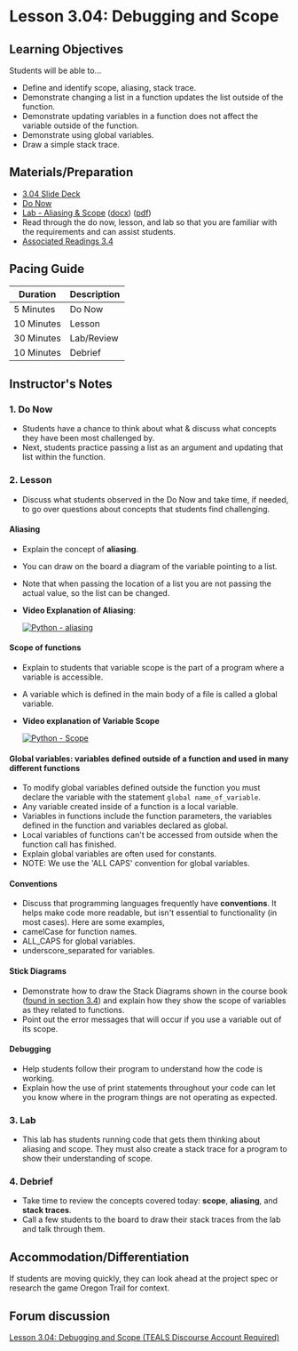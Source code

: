 # Lesson 3.04: Debugging and Scope

## Learning Objectives

Students will be able to...

* Define and identify scope, aliasing, stack trace.
* Demonstrate changing a list in a function updates the list outside of the function.
* Demonstrate updating variables in a function does not affect the variable outside of the function.
* Demonstrate using global variables.
* Draw a simple stack trace.

## Materials/Preparation

* [3.04 Slide Deck](https://github.com/TEALSK12/2nd-semester-introduction-to-computer-science/raw/master/units/3_unit/slidedecks/Intro%20Python%203.04%20TEALS.pptx)
* [Do Now][]
* [Lab - Aliasing & Scope][] ([docx][]) ([pdf][])
* Read through the do now, lesson, and lab so that you are familiar with the requirements and can assist students.
* [Associated Readings 3.4](https://tealsk12.github.io/2nd-semester-introduction-to-computer-science/readings.md#associatedreadings/3.4)

## Pacing Guide

| **Duration**   | **Description** |
| ---------- | ----------- |
| 5 Minutes  | Do Now      |
| 10 Minutes | Lesson      |
| 30 Minutes | Lab/Review         |
| 10 Minutes | Debrief  |

## Instructor's Notes

### 1. Do Now

* Students have a chance to think about what & discuss what concepts they have been most challenged by.
* Next, students practice passing a list as an argument and updating that list within the function.

### 2. Lesson

* Discuss what students observed in the Do Now and take time, if needed, to go over questions about concepts that students find challenging.

#### Aliasing

* Explain the concept of **aliasing**.
* You can draw on the board a diagram of the variable pointing to a list.
* Note that when passing the location of a list you are not passing the actual value, so the list can be changed.
* **Video Explanation of Aliasing**:

    [![Python - aliasing](https://img.youtube.com/vi/7m_cw30tyr0/0.jpg)](https://www.youtube.com/watch?v=7m_cw30tyr0)

#### Scope of functions

* Explain to students that variable scope is the part of a program where a variable is accessible.
* A variable which is defined in the main body of a file is called a global variable.

* **Video explanation of Variable Scope**

   [![Python - Scope](https://img.youtube.com/vi/A054Ged9suI/0.jpg)](https://youtu.be/A054Ged9suI)

#### Global variables: variables defined outside of a function and used in many different functions

* To modify global variables defined outside the function you must declare the variable with the statement `global name_of_variable`.
* Any variable created inside of a function is a local variable.
* Variables in functions include the function parameters, the variables defined in the function and variables declared as global.
* Local variables of functions can't be accessed from outside when the function call has finished.
* Explain global variables are often used for constants.
* NOTE: We use the 'ALL CAPS' convention for global variables.

#### Conventions

* Discuss that programming languages frequently have **conventions**. It helps make code more readable, but isn't essential to functionality (in most cases). Here are some examples,
* camelCase for function names.
* ALL_CAPS for global variables.
* underscore_separated for variables.

#### Stick Diagrams

* Demonstrate how to draw the Stack Diagrams shown in the course book ([found in section 3.4](https://tealsk12.gitbook.io/intro-cs-2/readings#stack-diagrams)) and explain how they show the scope of variables as they related to functions.
* Point out the error messages that will occur if you use a variable out of its scope.

#### Debugging

* Help students follow their program to understand how the code is working.
* Explain how the use of print statements throughout your code can let you know where in the program things are not operating as expected.

### 3. Lab

* This lab has students running code that gets them thinking about aliasing and scope. They must also create a stack trace for a program to show their understanding of scope.

### 4. Debrief

* Take time to review the concepts covered today: **scope**, **aliasing**, and **stack traces**.
* Call a few students to the board to draw their stack traces from the lab and talk through them.

## Accommodation/Differentiation

If students are moving quickly, they can look ahead at the project spec or research the game Oregon Trail for context.

## Forum discussion

[Lesson 3.04: Debugging and Scope (TEALS Discourse Account Required)](https://forums.tealsk12.org/c/2nd-semester-unit-3-functions/lesson-3-04-debugging-and-scope)

[Do Now]:do_now.md
[Lab - Aliasing & Scope]:lab.md
[pdf]: https://github.com/TEALSK12/2nd-semester-introduction-to-computer-science/raw/master/units/3_unit/04_lesson/lab.pdf
[docx]: https://github.com/TEALSK12/2nd-semester-introduction-to-computer-science/raw/master/units/3_unit/04_lesson/lab.docx
